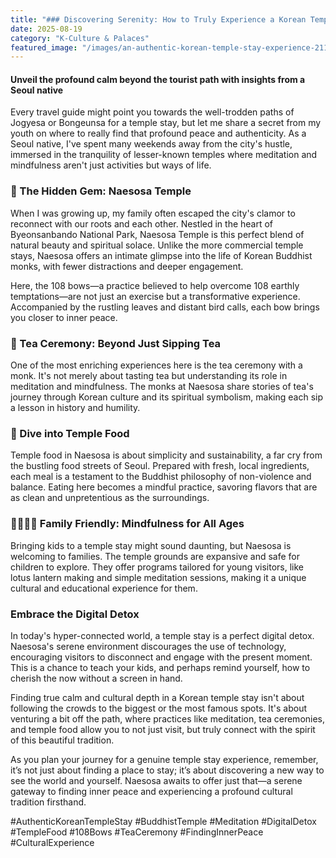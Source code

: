 ```yaml
---
title: "### Discovering Serenity: How to Truly Experience a Korean Temple Stay"
date: 2025-08-19
category: "K-Culture & Palaces"
featured_image: "/images/an-authentic-korean-temple-stay-experience-211733.jpg"
---
```


#### Unveil the profound calm beyond the tourist path with insights from a Seoul native

Every travel guide might point you towards the well-trodden paths of Jogyesa or Bongeunsa for a temple stay, but let me share a secret from my youth on where to really find that profound peace and authenticity. As a Seoul native, I've spent many weekends away from the city's hustle, immersed in the tranquility of lesser-known temples where meditation and mindfulness aren't just activities but ways of life.

### 🌿 The Hidden Gem: Naesosa Temple

When I was growing up, my family often escaped the city's clamor to reconnect with our roots and each other. Nestled in the heart of Byeonsanbando National Park, Naesosa Temple is this perfect blend of natural beauty and spiritual solace. Unlike the more commercial temple stays, Naesosa offers an intimate glimpse into the life of Korean Buddhist monks, with fewer distractions and deeper engagement.

Here, the 108 bows—a practice believed to help overcome 108 earthly temptations—are not just an exercise but a transformative experience. Accompanied by the rustling leaves and distant bird calls, each bow brings you closer to inner peace. 

### 🍵 Tea Ceremony: Beyond Just Sipping Tea

One of the most enriching experiences here is the tea ceremony with a monk. It's not merely about tasting tea but understanding its role in meditation and mindfulness. The monks at Naesosa share stories of tea's journey through Korean culture and its spiritual symbolism, making each sip a lesson in history and humility.

### 🥘 Dive into Temple Food

Temple food in Naesosa is about simplicity and sustainability, a far cry from the bustling food streets of Seoul. Prepared with fresh, local ingredients, each meal is a testament to the Buddhist philosophy of non-violence and balance. Eating here becomes a mindful practice, savoring flavors that are as clean and unpretentious as the surroundings.

### 👨‍👩‍👧‍👦 Family Friendly: Mindfulness for All Ages

Bringing kids to a temple stay might sound daunting, but Naesosa is welcoming to families. The temple grounds are expansive and safe for children to explore. They offer programs tailored for young visitors, like lotus lantern making and simple meditation sessions, making it a unique cultural and educational experience for them.

### Embrace the Digital Detox

In today's hyper-connected world, a temple stay is a perfect digital detox. Naesosa's serene environment discourages the use of technology, encouraging visitors to disconnect and engage with the present moment. This is a chance to teach your kids, and perhaps remind yourself, how to cherish the now without a screen in hand.

Finding true calm and cultural depth in a Korean temple stay isn't about following the crowds to the biggest or the most famous spots. It's about venturing a bit off the path, where practices like meditation, tea ceremonies, and temple food allow you to not just visit, but truly connect with the spirit of this beautiful tradition.

As you plan your journey for a genuine temple stay experience, remember, it’s not just about finding a place to stay; it’s about discovering a new way to see the world and yourself. Naesosa awaits to offer just that—a serene gateway to finding inner peace and experiencing a profound cultural tradition firsthand.

#AuthenticKoreanTempleStay #BuddhistTemple #Meditation #DigitalDetox #TempleFood #108Bows #TeaCeremony #FindingInnerPeace #CulturalExperience
